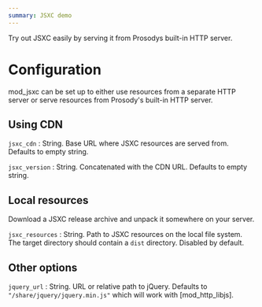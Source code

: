 ```yaml
---
summary: JSXC demo
---
```


Try out JSXC easily by serving it from Prosodys built-in HTTP server.

# Configuration

mod_jsxc can be set up to either use resources from a separate HTTP
server or serve resources from Prosody's built-in HTTP server.

## Using CDN

`jsxc_cdn`
:   String. Base URL where JSXC resources are served from. Defaults to
    empty string.

`jsxc_version`
:   String. Concatenated with the CDN URL. Defaults to empty string.

## Local resources

Download a JSXC release archive and unpack it somewhere on your server.

`jsxc_resources`
:   String. Path to JSXC resources on the local file system. The target
    directory should contain a `dist` directory. Disabled by default.

## Other options

`jquery_url`
:   String. URL or relative path to jQuery. Defaults to
    `"/share/jquery/jquery.min.js"` which will work with
    [mod_http_libjs].
